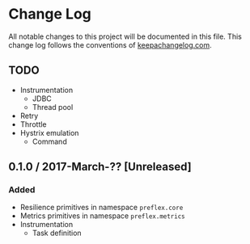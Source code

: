 # Change Log
All notable changes to this project will be documented in this file. This change log follows the conventions of [keepachangelog.com](http://keepachangelog.com/).

## TODO

- Instrumentation
  - JDBC
  - Thread pool
- Retry
- Throttle
- Hystrix emulation
  - Command

## 0.1.0 / 2017-March-?? [Unreleased]
### Added
- Resilience primitives in namespace `preflex.core`
- Metrics primitives in namespace `preflex.metrics`
- Instrumentation
  - Task definition
